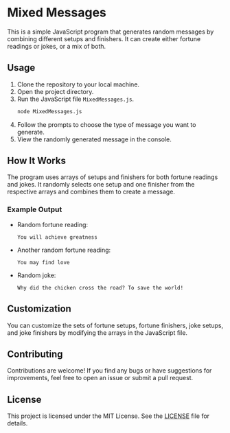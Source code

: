 # Mixed Messages

This is a simple JavaScript program that generates random messages by combining different setups and finishers. It can create either fortune readings or jokes, or a mix of both.

## Usage

1. Clone the repository to your local machine.
2. Open the project directory.
3. Run the JavaScript file `MixedMessages.js`.
   ```bash
   node MixedMessages.js
   ```
4. Follow the prompts to choose the type of message you want to generate.
5. View the randomly generated message in the console.

## How It Works

The program uses arrays of setups and finishers for both fortune readings and jokes. It randomly selects one setup and one finisher from the respective arrays and combines them to create a message.

### Example Output

- Random fortune reading:
  ```
  You will achieve greatness
  ```
- Another random fortune reading:
  ```
  You may find love
  ```
- Random joke:
  ```
  Why did the chicken cross the road? To save the world!
  ```

## Customization

You can customize the sets of fortune setups, fortune finishers, joke setups, and joke finishers by modifying the arrays in the JavaScript file.

## Contributing

Contributions are welcome! If you find any bugs or have suggestions for improvements, feel free to open an issue or submit a pull request.

## License

This project is licensed under the MIT License. See the [LICENSE](LICENSE) file for details.
